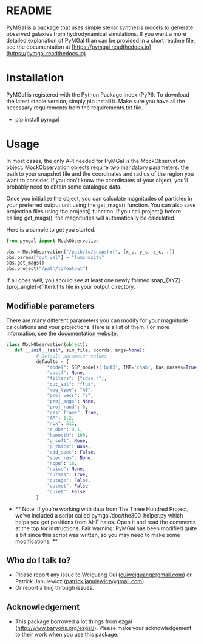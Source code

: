 # README

PyMGal is a package that uses simple stellar synthesis models to generate observed galaxies from hydrodynamical simulations. If you want a more detailed explanation of PyMGal than can be provided in a short readme file, see the documentation at [https://pymgal.readthedocs.io](https://pymgal.readthedocs.io).




Installation 
============

PyMGal is registered with the Python Package Index (PyPI). To download the latest stable version, simply pip install it. Make sure you have all the necessary requirements from the requirements.txt file.

  * pip install pymgal
  
  
 
Usage
============

In most cases, the only API needed for PyMGal is the MockObservation object. MockObservation objects require two mandatory parameters: the path to your snapshot file and the coordinates and radius of the region you want to consider. If you don't know the coordinates of your object, you'll probably need to obtain some catalogue data.

Once you initialize the object, you can calculate magnitudes of particles in your preferred output unit using the get_mags() function. You can also save projection files using the project() function. If you call project() before calling get_mags(), the magnitudes will automatically be calculated.

Here is a sample to get you started. 

```python
from pymgal import MockObservation

obs = MockObservation("/path/to/snapshot", [x_c, y_c, z_c, r])   
obs.params["out_val"] = "luminosity"
obs.get_mags()
obs.project("/path/to/output")
```

If all goes well, you should see at least one newly formed snap_{XYZ}-{proj_angle}-{filter}.fits file in your output directory. 


Modifiable parameters
-------------

There are many different parameters you can modify for your magnitude calculations and your projections. Here is a list of them. For more information, see the [documentation website](https://pymgal.readthedocs.io). 

```python
class MockObservation(object):
   def __init__(self, sim_file, coords, args=None):
           # Default parameter values
           defaults = {
               "model": SSP_models('bc03', IMF='chab', has_masses=True),
               "dustf": None,
               "filters": ["sdss_r"],
               "out_val": "flux",
               "mag_type": "AB",
               "proj_vecs": "z",
               "proj_angs": None,
               "proj_rand": 0,
               "rest_frame": True,
               "AR": 1.2,
               "npx": 512,
               "z_obs": 0.1,
               "ksmooth": 100,
               "g_soft": None,
               "p_thick": None,
               "add_spec": False,
               "spec_res": None,
               "ncpu": 16,
               "noise": None,
               "outmas": True,
               "outage": False,
               "outmet": False
               "quiet": False
           }
```
* ** Note: If you're working with data from The Three Hundred Project, we've included a script called pymgal/doc/the300_helper.py which helps you get positions from AHF halos. Open it and read the comments at the top for instructions. Fair warning: PyMGal has been modified quite a bit since this script was written, so you may need to make some modifications. **

Who do I talk to?
-----------

*   Please report any issue to Weiguang Cui (cuiweiguang@gmail.com) or Patrick Janulewicz (patrick.janulewicz@gmail.com).
*   Or report a bug through issues.

Acknowledgement
----------
*  This package borrowed a lot things from ezgal (<http://www.baryons.org/ezgal/>). Please make your acknowledgement to their work when you use this package.

